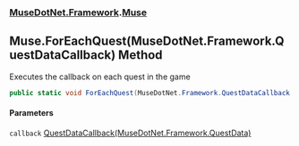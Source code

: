### [MuseDotNet.Framework](./MuseDotNet-Framework.md 'MuseDotNet.Framework').[Muse](./Muse.md 'MuseDotNet.Framework.Muse')
## Muse.ForEachQuest(MuseDotNet.Framework.QuestDataCallback) Method
Executes the callback on each quest in the game  
```csharp
public static void ForEachQuest(MuseDotNet.Framework.QuestDataCallback callback);
```
#### Parameters
<a name='MuseDotNet-Framework-Muse-ForEachQuest(MuseDotNet-Framework-QuestDataCallback)-callback'></a>
`callback` [QuestDataCallback(MuseDotNet.Framework.QuestData)](./QuestDataCallback(QuestData).md 'MuseDotNet.Framework.QuestDataCallback(MuseDotNet.Framework.QuestData)')  
  
